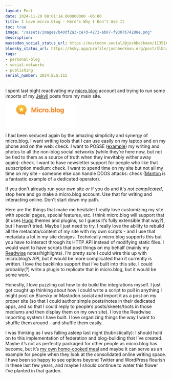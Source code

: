 ```yaml
---
layout: Post
date: 2024-11-20 08:01:14.000000000 -06:00
title: I Love micro.blog - Here’s Why I Don’t Use It
toc: true
image: "/assets/images/b40df2a3-ce7d-4273-ab07-f9307b74288e.png"
description:
mastodon_social_status_url: https://mastodon.social/@joshbeckman/113516542549278628
bluesky_status_url: https://bsky.app/profile/joshbeckman.org/post/3lbhzldjzcy2u
tags:
- personal-blog
- social-networks
- publishing
serial_number: 2024.BLG.115
---
```

I spent last night reactivating my [micro.blog](http://micro.blog/) account and trying to run some imports of my [Jekyll](http://jekyllrb.com/) posts from my main site.
<img width="222" alt="Screenshot 2024-11-20 at 08 02 59" src="/assets/images/b40df2a3-ce7d-4273-ab07-f9307b74288e.png">

I had been seduced again by the amazing simplicity and synergy of micro.blog. I want writing tools that I can use easily on my laptop and on my phone and on the web: check. I want to POSSE ([example](https://www.joshbeckman.org/blog/how-to-crosspost-to-mastodon-with-jekyll)) my writing and photos to all the non-blog social networks (while they’re here now, but not be tied to them as a source of truth when they inevitably wither away again): check. I want to have newsletter support for people who like that subscription medium: check. I want to spend time on my site but not all my time on my site - someone else can handle DDOS attacks: check ([Manton](http://manton.org/) is a fantastic example of a dedicated operator).

If you don't already run your own site *or* if you do and it's *not complicated*, stop here and go make a micro.blog account. Use that for writing and interacting online. Don't start down my path.

Here are the things that make me hesitate: I really love customizing my site with special pages, special features, etc. I think micro.blog will support that (it uses [Hugo](https://gohugo.io/) themes and plugins, so I guess it’s fully extensible that way?), but I haven’t tried. Maybe I just need to try. I really love the ability to rebuild all the metadata/content of my site with my own scripts - and I use that metadata a lot in my site designs. Technically micro.blog supports this but you have to interact through its HTTP API instead of modifying static files. I would want to have scripts that post things on my behalf (mainly my [Readwise](http://readwise.io/) notes/highlights). I’m pretty sure I could wire this up with micro.blog’s API, but it would be more complicated than it currently is written. I love the backlinks support that I’ve built into this site. I could probably(?) write a plugin to replicate that in micro.blog, but it would be some work.

Honestly, I love puzzling out how to do build the integrations myself. I just got caught up thinking about how I could write a script to pull in anything I might post on Bluesky or Mastodon.social and import it as a post on my proper site (so that I could author simple posts/notes in their dedicated apps, and so that I could reply to people’s posts/skeets/toots in those mediums and then display them on my own site). I love the Readwise importing system I have built. I love organizing things the way I want to shuffle them around - and shuffle them easily.

I was thinking as I was falling asleep last night (hubristically): I should hold on to this implementation of federation and blog-building that I’ve created. Maybe it’s not as perfectly packaged for other people as micro.blog has become, but it’s [my own home-cooked meal](https://www.robinsloan.com/notes/home-cooked-app/) and maybe it can serve as an example for people when they look at the consolidated online writing space. I have been so happy to see options beyond Twitter and WordPress flourish in these last few years, and maybe I should continue to water this flower I’ve planted in that garden.
